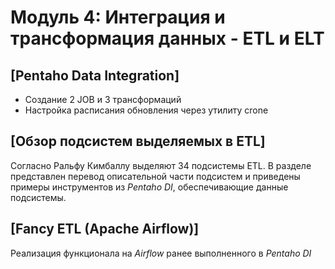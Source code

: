 # Модуль 4: Интеграция и трансформация данных - ETL и ELT

## [Pentaho Data Integration]
- Создание 2 JOB и 3 трансформаций
- Настройка расписания обновления через утилиту crone

## [Обзор подсистем выделяемых в ETL]

Согласно Ральфу Кимбаллу выделяют 34 подсистемы ETL. В разделе представлен перевод описательной части подсистем и приведены примеры инструментов из _Pentaho DI_, обеспечивающие данные подсистемы.

## [Fancy ETL (Apache Airflow)]

Реализация функционала на _Airflow_ ранее выполненного в _Pentaho DI_
